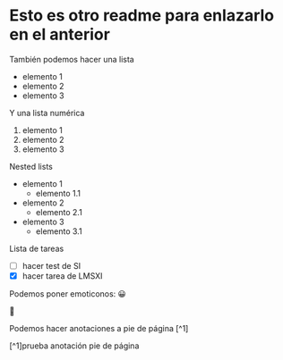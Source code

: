 # Esto es otro readme para enlazarlo en el anterior

También podemos hacer una lista
- elemento 1
- elemento 2
- elemento 3

Y una lista numérica
1. elemento 1
2. elemento 2
3. elemento 3

Nested lists

- elemento 1
    - elemento 1.1
- elemento 2
    - elemento 2.1
- elemento 3
    - elemento 3.1


Lista de tareas

- [ ] hacer test de SI
- [x] hacer tarea de LMSXI

Podemos poner emoticonos:
 :grinning:

 :space_invader:	

 Podemos hacer anotaciones a pie de página [^1]
 
 
 
 [^1]prueba anotación pie de página